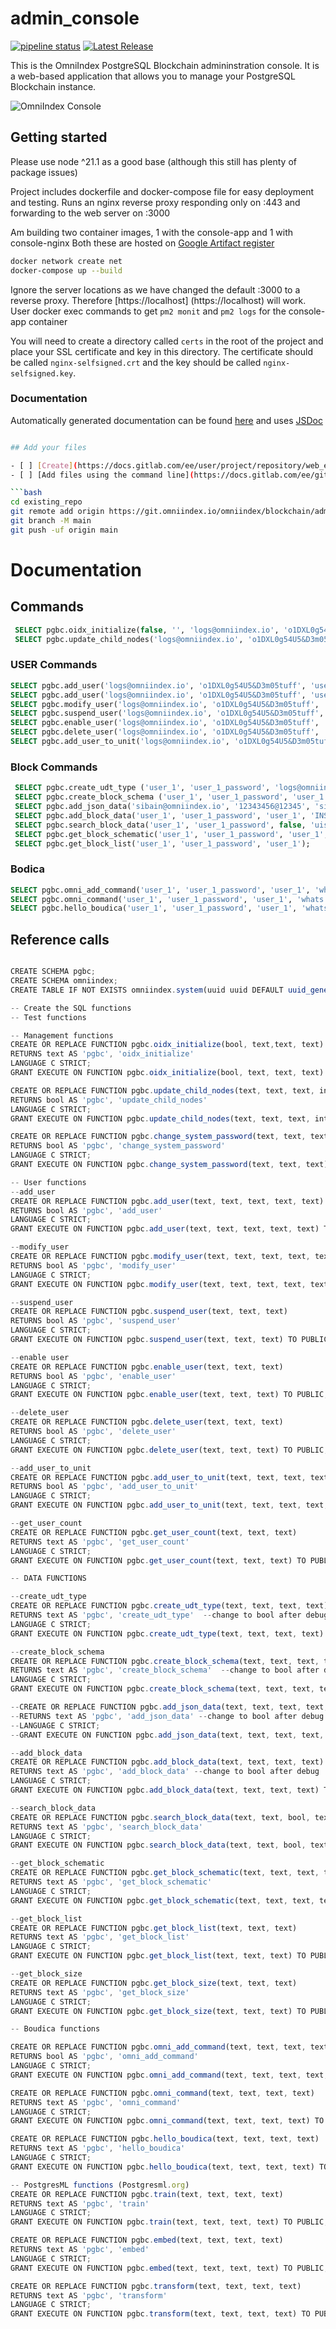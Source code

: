 # admin_console

[![pipeline status](https://git.omniindex.io/omniindex/core/postgresql/badges/main/pipeline.svg)](https://git.omniindex.io/omniindex/core/postgresql/-/commits/main)
[![Latest Release](https://git.omniindex.io/omniindex/core/postgresql/-/badges/release.svg)](https://git.omniindex.io/omniindex/core/postgresql/-/releases)

This is the OmniIndex PostgreSQL Blockchain admininstration console. It is a web-based application that allows you to manage your PostgreSQL Blockchain instance.

![OmniIndex Console](images/image.png)

## Getting started

Please use node ^21.1 as a good base (although this still has plenty of package issues)

Project includes dockerfile and docker-compose file for easy deployment and testing.
Runs an nginx reverse proxy responding only on :443 and forwarding to the web server on :3000

Am building two container images, 1 with the console-app and 1 with console-nginx
Both these are hosted on [Google Artifact register](https://console.cloud.google.com/artifacts/browse/oidx-logs?project=oidx-logs)

```bash
docker network create net
docker-compose up --build
```

Ignore the server locations as we have changed the default :3000 to a reverse proxy. Therefore [https://localhost] (https://localhost) will work.
User docker exec commands to get `pm2 monit` and `pm2 logs` for the console-app container


You will need to create a directory called `certs` in the root of the project and place your SSL certificate and key in this directory. The certificate should be called `nginx-selfsigned.crt` and the key should be called `nginx-selfsigned.key`.

### Documentation

Automatically generated documentation can be found [here](https://git.omniindex.io/omniindex/blockchain/admin_console/-/wikis/home) and uses [JSDoc](https://jsdoc.app/)

```bash

## Add your files

- [ ] [Create](https://docs.gitlab.com/ee/user/project/repository/web_editor.html#create-a-file) or [upload](https://docs.gitlab.com/ee/user/project/repository/web_editor.html#upload-a-file) files
- [ ] [Add files using the command line](https://docs.gitlab.com/ee/gitlab-basics/add-file.html#add-a-file-using-the-command-line) or push an existing Git repository with the following command:

```bash
cd existing_repo
git remote add origin https://git.omniindex.io/omniindex/blockchain/admin_console.git
git branch -M main
git push -uf origin main
```

# Documentation

## Commands

```sql
 SELECT pgbc.oidx_initialize(false, '', 'logs@omniindex.io', 'o1DXL0g54U5&D3m05tuff');
 SELECT pgbc.update_child_nodes('logs@omniindex.io', 'o1DXL0g54U5&D3m05tuff', '10.0.0.1',5434, true); 
```

### USER Commands

```sql
SELECT pgbc.add_user('logs@omniindex.io', 'o1DXL0g54U5&D3m05tuff', 'user_1', 'user_1_password', '');
SELECT pgbc.add_user('logs@omniindex.io', 'o1DXL0g54U5&D3m05tuff', 'user_2', 'user_2_password', '');
SELECT pgbc.modify_user('logs@omniindex.io', 'o1DXL0g54U5&D3m05tuff', 'user_1', 'user_1_password', 'user_1_password_again', false);
SELECT pgbc.suspend_user('logs@omniindex.io', 'o1DXL0g54U5&D3m05tuff', 'user_1');
SELECT pgbc.enable_user('logs@omniindex.io', 'o1DXL0g54U5&D3m05tuff', 'user_1');
SELECT pgbc.delete_user('logs@omniindex.io', 'o1DXL0g54U5&D3m05tuff', 'user_1'); 
SELECT pgbc.add_user_to_unit('logs@omniindex.io', 'o1DXL0g54U5&D3m05tuff', 'user_1', 'user_1_password', 'user_2', 'user_2_password', 'user_data', 'table_2', true);
```

### Block Commands

```sql
 SELECT pgbc.create_udt_type ('user_1', 'user_1_password', 'logs@omniindex.io', 'CREATE TYPE .attendance AS (id int, data TEXT);');
 SELECT pgbc.create_block_schema ('user_1', 'user_1_password', 'user_1', 'CREATE TABLE .table_1(id int, dataencrypt TEXT, PRIMARY KEY (id));');
 SELECT pgbc.add_json_data('sibain@omniindex.io', '12343456@12345', 'sibain@omniindex.io', '{"_id":{"$oid":"6423003f584f99dce3a3e774"},"attendanceRecords":[{"attendance":[],"time":"03:57 PM","_id":{"$oid":"6423003f584f99dce3a3e775"},"createdAt":{"$date":"2023-03-28T14:57:03.349Z"},"updatedAt":{"$date":"2023-03-28T14:57:03.349Z"}},{"attendance":[{"isPresent":true,"student":{"$oid":"6422ffe0584f99dce3a3e707"},"_id":{"$oid":"6423006c584f99dce3a3e7c6"},"createdAt":{"$date":"2023-03-28T14:57:48.418Z"},"updatedAt":{"$date":"2023-03-28T14:57:48.418Z"}}],"time":"03:57 PM","_id":{"$oid":"6423006c584f99dce3a3e7c5"},"createdAt":{"$date":"2023-03-28T14:57:48.418Z"},"updatedAt":{"$date":"2023-03-28T14:57:48.418Z"}}],"expiryDate":1.680019068399E+12,"date":"28/03/2023","schoolHeadquarter":{"$oid":"6422f5d2584f99dce3a3e3b4"},"school":{"$oid":"6422f5d2584f99dce3a3e3b4"},"classArm":{"$oid":"6422fc29584f99dce3a3e5ec"},"averageAttendance":50,"term":{"$oid":"6422f7bf584f99dce3a3e481"},"createdAt":{"$date":"2023-03-28T14:57:03.349Z"},"updatedAt":{"$date":"2023-03-28T14:57:48.418Z"}}', 'INSERT INTO .test(id, data) VALUES (1, ''</doc>'')');
 SELECT pgbc.add_block_data('user_1', 'user_1_password', 'user_1', 'INSERT INTO .table_1(id, dataencrypt) VALUES (1, ''simon'');');
 SELECT pgbc.search_block_data('user_1', 'user_1_password', false, 'uiser_1','SELECT id, dataencrypt FROM .table_1 WHERE {dataencrypt LIKE ''%simon%''};');
 SELECT pgbc.get_block_schematic('user_1', 'user_1_password', 'user_1','table_1');
 SELECT pgbc.get_block_list('user_1', 'user_1_password', 'user_1');
```

### Bodica

```sql
SELECT pgbc.omni_add_command('user_1', 'user_1_password', 'user_1', 'what time is it', 'SELECT CURRENT_TIME', 'Command to get the current system time'); 
SELECT pgbc.omni_command('user_1', 'user_1_password', 'user_1', 'whats the current time please');  
SELECT pgbc.hello_boudica('user_1', 'user_1_password', 'user_1', 'whats the current time please'); 
```

## Reference calls

```javascript

CREATE SCHEMA pgbc;
CREATE SCHEMA omniindex;
CREATE TABLE IF NOT EXISTS omniindex.system(uuid uuid DEFAULT uuid_generate_v4 (), is_saas bool NOT NULL, uid VARCHAR(128) NOT NULL, pwd VARCHAR(64) NOT NULL, is_setup bool NOT NULL);

-- Create the SQL functions
-- Test functions

-- Management functions
CREATE OR REPLACE FUNCTION pgbc.oidx_initialize(bool, text,text, text)
RETURNS text AS 'pgbc', 'oidx_initialize'
LANGUAGE C STRICT;
GRANT EXECUTE ON FUNCTION pgbc.oidx_initialize(bool, text, text, text) TO PUBLIC;

CREATE OR REPLACE FUNCTION pgbc.update_child_nodes(text, text, text, int, bool)
RETURNS bool AS 'pgbc', 'update_child_nodes'
LANGUAGE C STRICT;
GRANT EXECUTE ON FUNCTION pgbc.update_child_nodes(text, text, text, int, bool) TO PUBLIC;

CREATE OR REPLACE FUNCTION pgbc.change_system_password(text, text, text)
RETURNS bool AS 'pgbc', 'change_system_password'
LANGUAGE C STRICT;
GRANT EXECUTE ON FUNCTION pgbc.change_system_password(text, text, text) TO PUBLIC;

-- User functions
--add_user
CREATE OR REPLACE FUNCTION pgbc.add_user(text, text, text, text, text)
RETURNS bool AS 'pgbc', 'add_user'
LANGUAGE C STRICT;
GRANT EXECUTE ON FUNCTION pgbc.add_user(text, text, text, text, text) TO PUBLIC;

--modify_user
CREATE OR REPLACE FUNCTION pgbc.modify_user(text, text, text, text, text, bool)
RETURNS bool AS 'pgbc', 'modify_user'
LANGUAGE C STRICT;
GRANT EXECUTE ON FUNCTION pgbc.modify_user(text, text, text, text, text, bool) TO PUBLIC;

--suspend_user
CREATE OR REPLACE FUNCTION pgbc.suspend_user(text, text, text)
RETURNS bool AS 'pgbc', 'suspend_user'
LANGUAGE C STRICT;
GRANT EXECUTE ON FUNCTION pgbc.suspend_user(text, text, text) TO PUBLIC;

--enable user
CREATE OR REPLACE FUNCTION pgbc.enable_user(text, text, text)
RETURNS bool AS 'pgbc', 'enable_user'
LANGUAGE C STRICT;
GRANT EXECUTE ON FUNCTION pgbc.enable_user(text, text, text) TO PUBLIC;

--delete_user
CREATE OR REPLACE FUNCTION pgbc.delete_user(text, text, text)
RETURNS bool AS 'pgbc', 'delete_user'
LANGUAGE C STRICT;
GRANT EXECUTE ON FUNCTION pgbc.delete_user(text, text, text) TO PUBLIC;

--add_user_to_unit
CREATE OR REPLACE FUNCTION pgbc.add_user_to_unit(text, text, text, text, text, text, text, text, bool)
RETURNS bool AS 'pgbc', 'add_user_to_unit'
LANGUAGE C STRICT;
GRANT EXECUTE ON FUNCTION pgbc.add_user_to_unit(text, text, text, text, text, text, text, text, bool) TO PUBLIC;

--get_user_count
CREATE OR REPLACE FUNCTION pgbc.get_user_count(text, text, text)
RETURNS text AS 'pgbc', 'get_user_count'
LANGUAGE C STRICT;
GRANT EXECUTE ON FUNCTION pgbc.get_user_count(text, text, text) TO PUBLIC;

-- DATA FUNCTIONS 

--create_udt_type
CREATE OR REPLACE FUNCTION pgbc.create_udt_type(text, text, text, text)
RETURNS text AS 'pgbc', 'create_udt_type'  --change to bool after debug
LANGUAGE C STRICT;
GRANT EXECUTE ON FUNCTION pgbc.create_udt_type(text, text, text, text) TO PUBLIC;

--create_block_schema
CREATE OR REPLACE FUNCTION pgbc.create_block_schema(text, text, text, text)
RETURNS text AS 'pgbc', 'create_block_schema'  --change to bool after debug
LANGUAGE C STRICT;
GRANT EXECUTE ON FUNCTION pgbc.create_block_schema(text, text, text, text) TO PUBLIC;

--CREATE OR REPLACE FUNCTION pgbc.add_json_data(text, text, text, text, text)
--RETURNS text AS 'pgbc', 'add_json_data' --change to bool after debug
--LANGUAGE C STRICT;
--GRANT EXECUTE ON FUNCTION pgbc.add_json_data(text, text, text, text, text) TO PUBLIC;

--add_block_data
CREATE OR REPLACE FUNCTION pgbc.add_block_data(text, text, text, text)
RETURNS text AS 'pgbc', 'add_block_data' --change to bool after debug
LANGUAGE C STRICT;
GRANT EXECUTE ON FUNCTION pgbc.add_block_data(text, text, text, text) TO PUBLIC;

--search_block_data
CREATE OR REPLACE FUNCTION pgbc.search_block_data(text, text, bool, text, text)
RETURNS text AS 'pgbc', 'search_block_data'
LANGUAGE C STRICT;
GRANT EXECUTE ON FUNCTION pgbc.search_block_data(text, text, bool, text, text) TO PUBLIC;

--get_block_schematic
CREATE OR REPLACE FUNCTION pgbc.get_block_schematic(text, text, text, text)
RETURNS text AS 'pgbc', 'get_block_schematic'
LANGUAGE C STRICT;
GRANT EXECUTE ON FUNCTION pgbc.get_block_schematic(text, text, text, text) TO PUBLIC;

--get_block_list
CREATE OR REPLACE FUNCTION pgbc.get_block_list(text, text, text)
RETURNS text AS 'pgbc', 'get_block_list'
LANGUAGE C STRICT;
GRANT EXECUTE ON FUNCTION pgbc.get_block_list(text, text, text) TO PUBLIC;

--get_block_size
CREATE OR REPLACE FUNCTION pgbc.get_block_size(text, text, text)
RETURNS text AS 'pgbc', 'get_block_size'
LANGUAGE C STRICT;
GRANT EXECUTE ON FUNCTION pgbc.get_block_size(text, text, text) TO PUBLIC;

-- Boudica functions

CREATE OR REPLACE FUNCTION pgbc.omni_add_command(text, text, text, text, text, text)
RETURNS bool AS 'pgbc', 'omni_add_command'
LANGUAGE C STRICT;
GRANT EXECUTE ON FUNCTION pgbc.omni_add_command(text, text, text, text, text, text) TO PUBLIC;

CREATE OR REPLACE FUNCTION pgbc.omni_command(text, text, text, text)
RETURNS text AS 'pgbc', 'omni_command'
LANGUAGE C STRICT;
GRANT EXECUTE ON FUNCTION pgbc.omni_command(text, text, text, text) TO PUBLIC;

CREATE OR REPLACE FUNCTION pgbc.hello_boudica(text, text, text, text)
RETURNS text AS 'pgbc', 'hello_boudica'
LANGUAGE C STRICT;
GRANT EXECUTE ON FUNCTION pgbc.hello_boudica(text, text, text, text) TO PUBLIC;

-- PostgresML functions (Postgresml.org)
CREATE OR REPLACE FUNCTION pgbc.train(text, text, text, text)
RETURNS text AS 'pgbc', 'train'
LANGUAGE C STRICT;
GRANT EXECUTE ON FUNCTION pgbc.train(text, text, text, text) TO PUBLIC;

CREATE OR REPLACE FUNCTION pgbc.embed(text, text, text, text)
RETURNS text AS 'pgbc', 'embed'
LANGUAGE C STRICT;
GRANT EXECUTE ON FUNCTION pgbc.embed(text, text, text, text) TO PUBLIC;

CREATE OR REPLACE FUNCTION pgbc.transform(text, text, text, text)
RETURNS text AS 'pgbc', 'transform'
LANGUAGE C STRICT;
GRANT EXECUTE ON FUNCTION pgbc.transform(text, text, text, text) TO PUBLIC;

```
